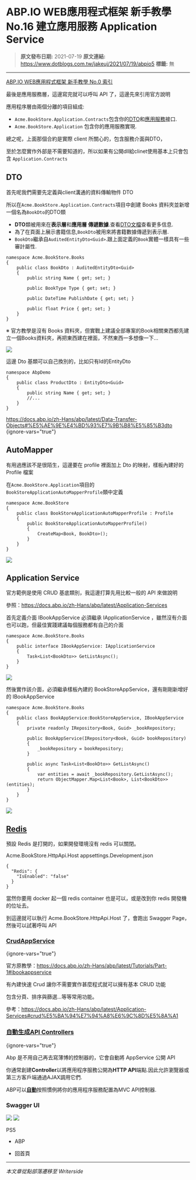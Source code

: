 # ABP.IO WEB應用程式框架 新手教學 No.16 建立應用服務 Application Service

> **原文發布日期:** 2021-07-19
> **原文連結:** https://www.dotblogs.com.tw/jakeuj/2021/07/19/abpio5
> **標籤:** 無

---

[ABP.IO WEB應用程式框架 新手教學 No.0 索引](https://dotblogs.com.tw/jakeuj/2021/07/15/abpio0)

最後是應用服務層，這邊寫完就可以呼叫 API 了，這邊先來引用官方說明

應用程序層由兩個分離的項目組成:

* `Acme.BookStore.Application.Contracts`包含你的[DTO](https://docs.abp.io/zh-Hans/abp/latest/Data-Transfer-Objects)和[應用服務](https://docs.abp.io/zh-Hans/abp/latest/Application-Services)接口.
* `Acme.BookStore.Application` 包含你的應用服務實現.

總之呢，上面那個合約是實際 client 所關心的，包含服務介面與DTO，

至於怎麼實作外部是不需要知道的，所以如果有公開dll給clinet使用基本上只會包含 `Application.Contracts`

## DTO

首先呢我們需要先定義與client溝通的資料傳輸物件 DTO

所以在`Acme.BookStore.Application.Contracts`項目中創建 Books 資料夾並新增一個名為`BookDto`的DTO類

* **DTO**類被用來在**表示層**和**應用層** **傳遞數據**.查看[DTO文檔](https://docs.abp.io/zh-Hans/abp/latest/Data-Transfer-Objects)查看更多信息.
* 為了在頁面上展示書籍信息,`BookDto`被用來將書籍數據傳遞到表示層.
* `BookDto`繼承自`AuditedEntityDto<Guid>`.跟上面定義的`Book`實體一樣具有一些審計屬性.

```
namespace Acme.BookStore.Books
{
    public class BookDto : AuditedEntityDto<Guid>
    {
        public string Name { get; set; }

        public BookType Type { get; set; }

        public DateTime PublishDate { get; set; }

        public float Price { get; set; }
    }
}
```

※ 官方教學是沒有 Books 資料夾，但實戰上建議全部專案的Book相關東西都先建立一個Books資料夾，再把東西建在裡面，不然東西一多想像一下…

![](https://dotblogsfile.blob.core.windows.net/user/御星幻/bff36275-1beb-423a-9664-b96e21b3c91c/1626684853.png)

這邊 Dto 基類可以自己換別的，比如只有Id的EntityDto<T>

```
namespace AbpDemo
{
    public class ProductDto : EntityDto<Guid>
    {
        public string Name { get; set; }
        //...
    }
}
```

<https://docs.abp.io/zh-Hans/abp/latest/Data-Transfer-Objects#%E5%AE%9E%E4%BD%93%E7%9B%B8%E5%85%B3dto>
{ignore-vars="true"}

## AutoMapper

有用過應該不是很陌生，這邊要在 profile 裡面加上 Dto 的映射，樣板內建好的 Profile 檔案

在`Acme.BookStore.Application`項目的`BookStoreApplicationAutoMapperProfile`類中定義

```
namespace Acme.BookStore
{
    public class BookStoreApplicationAutoMapperProfile : Profile
    {
        public BookStoreApplicationAutoMapperProfile()
        {
            CreateMap<Book, BookDto>();
        }
    }
}
```

![](https://dotblogsfile.blob.core.windows.net/user/御星幻/bff36275-1beb-423a-9664-b96e21b3c91c/1626685149.png)

## Application Service

官方範例是使用 CRUD 基底類別，我這邊打算先用比較一般的 API 來做說明

參照：<https://docs.abp.io/zh-Hans/abp/latest/Application-Services>

首先定義介面 IBookAppService 必須繼承 IApplicationService ，雖然沒有介面也可以跑，但最佳實踐建議每個服務都有自己的介面

```
namespace Acme.BookStore.Books
{
    public interface IBookAppService: IApplicationService
    {
        Task<List<BookDto>> GetListAsync();
    }
}
```

![](https://dotblogsfile.blob.core.windows.net/user/御星幻/bff36275-1beb-423a-9664-b96e21b3c91c/1626686760.png)

然後實作該介面，必須繼承樣板內建的 BookStoreAppService，還有剛剛新增好的 IBookAppService

```
namespace Acme.BookStore.Books
{
    public class BookAppService:BookStoreAppService, IBookAppService
    {
        private readonly IRepository<Book, Guid> _bookRepository;

        public BookAppService(IRepository<Book, Guid> bookRepository)
        {
            _bookRepository = bookRepository;
        }

        public async Task<List<BookDto>> GetListAsync()
        {
            var entities = await _bookRepository.GetListAsync();
            return ObjectMapper.Map<List<Book>, List<BookDto>>(entities);
        }
    }
}
```

![](https://dotblogsfile.blob.core.windows.net/user/御星幻/bff36275-1beb-423a-9664-b96e21b3c91c/1626686900.png)

## [**Redis**](https://docs.abp.io/en/abp/latest/Redis-Cache)

預設 Redis 是打開的，如果開發環境沒有 redis 可以關閉。

Acme.BookStore.HttpApi.Host appsettings.Development.json

```
{
  "Redis": {
    "IsEnabled": "false"
  }
}
```

當然你要用 docker 起一個 redis container 也是可以，或是改到你 redis 開發機的位址去。

到這邊就可以執行 Acme.BookStore.HttpApi.Host 了，會跑出 Swagger Page，然後可以試著呼叫 API

### [CrudAppService](https://docs.abp.io/zh-Hans/abp/latest/Application-Services#crud%E5%BA%94%E7%94%A8%E6%9C%8D%E5%8A%A1)
{ignore-vars="true"}

官方原教學：https://docs.abp.io/zh-Hans/abp/latest/Tutorials/Part-1#ibookappservice

有內建快速 Crud 讓你不需要實作甚麼程式就可以擁有基本 CRUD 功能

包含分頁、排序與篩選…等等常用功能。

參考：https://docs.abp.io/zh-Hans/abp/latest/Application-Services#crud%E5%BA%94%E7%94%A8%E6%9C%8D%E5%8A%A1

### [自動生成API Controllers](https://docs.abp.io/zh-Hans/abp/latest/Tutorials/Part-1#%E8%87%AA%E5%8A%A8%E7%94%9F%E6%88%90api-controllers)
{ignore-vars="true"}

Abp 是不用自己再去寫薄博的控制器的，它會自動將 AppService 公開 API

你通常創建**Controller**以將應用程序服務公開為**HTTP API**端點.因此允許瀏覽器或第三方客戶端通過AJAX調用它們.

ABP可以[**自動**](https://docs.abp.io/zh-Hans/abp/latest/API/Auto-API-Controllers)按照慣例將你的應用程序服務配置為MVC API控制器.

### Swagger UI

![](https://dotblogsfile.blob.core.windows.net/user/御星幻/bff36275-1beb-423a-9664-b96e21b3c91c/1626690589.png)
![](https://card.psnprofiles.com/1/jakeuj.png)

PS5

* ABP

* 回首頁

---

*本文章從點部落遷移至 Writerside*
